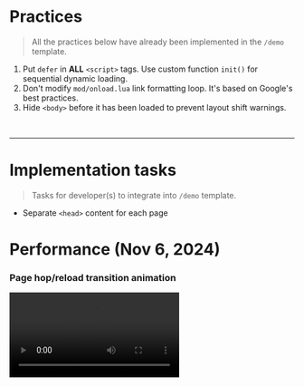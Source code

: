 # Practices
> All the practices below have already been implemented in the `/demo` template.
1. Put `defer` in **ALL** `<script>` tags. Use custom function `init()` for sequential dynamic loading.
2. Don't modify `mod/onload.lua` link formatting loop. It's based on Google's best practices.
3. Hide `<body>` before it has been loaded to prevent layout shift warnings.

<br>
<hr>

# Implementation tasks
> Tasks for developer(s) to integrate into `/demo` template.
- Separate `<head>` content for each page

# Performance (Nov 6, 2024)
### Page hop/reload transition animation

<video src='https://github.com/user-attachments/assets/48c75565-e10b-42d3-82fb-85c10c13f35f' width=300/>

<video src='https://github.com/user-attachments/assets/d8303860-5144-4bb4-9777-b0a275cdd3b0' width=300/>

#

### Benchmarks (Lighthouse) - CPU: 2.665GHz, RAM: 4GB
Desktop
![desktop](https://github.com/user-attachments/assets/bcadf448-c97e-4661-9d78-d6f54910fcae)

Mobile
![mobile](https://github.com/user-attachments/assets/8251b7fe-afee-4b84-adaf-67309d628c39)
